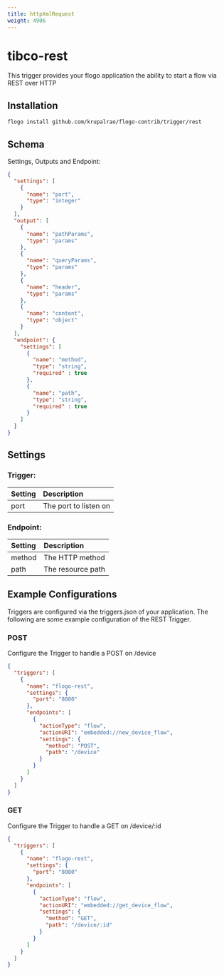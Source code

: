 ```yaml
---
title: httpXmlRequest
weight: 4906
---
```

# tibco-rest
This trigger provides your flogo application the ability to start a flow via REST over HTTP

## Installation

```bash
flogo install github.com/krupalrao/flogo-contrib/trigger/rest
```

## Schema
Settings, Outputs and Endpoint:

```json
{
  "settings": [
    {
      "name": "port",
      "type": "integer"
    }
  ],
  "output": [
    {
      "name": "pathParams",
      "type": "params"
    },
    {
      "name": "queryParams",
      "type": "params"
    },
    {
      "name": "header",
      "type": "params"
    },
    {
      "name": "content",
      "type": "object"
    }
  ],
  "endpoint": {
    "settings": [
      {
        "name": "method",
        "type": "string",
        "required" : true
      },
      {
        "name": "path",
        "type": "string",
        "required" : true
      }
    ]
  }
}
```
## Settings
### Trigger:
| Setting     | Description    |
|:------------|:---------------|
| port | The port to listen on |         
### Endpoint:
| Setting     | Description    |
|:------------|:---------------|
| method      | The HTTP method |         
| path        | The resource path  |


## Example Configurations

Triggers are configured via the triggers.json of your application. The following are some example configuration of the REST Trigger.

### POST
Configure the Trigger to handle a POST on /device

```json
{
  "triggers": [
    {
      "name": "flogo-rest",
      "settings": {
        "port": "8080"
      },
      "endpoints": [
        {
          "actionType": "flow",
          "actionURI": "embedded://new_device_flow",
          "settings": {
            "method": "POST",
            "path": "/device"
          }
        }
      ]
    }
  ]
}
```

### GET
Configure the Trigger to handle a GET on /device/:id

```json
{
  "triggers": [
    {
      "name": "flogo-rest",
      "settings": {
        "port": "8080"
      },
      "endpoints": [
        {
          "actionType": "flow",
          "actionURI": "embedded://get_device_flow",
          "settings": {
            "method": "GET",
            "path": "/device/:id"
          }
        }
      ]
    }
  ]
}
```
